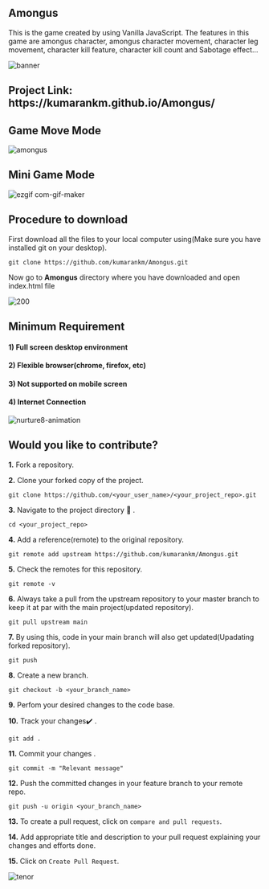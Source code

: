 ## Amongus
This is the game created by using Vanilla JavaScript. The features in this game are amongus character, amongus character movement, character leg movement, character kill feature, character kill count and Sabotage effect...

![banner](https://user-images.githubusercontent.com/60292723/116196302-f4ba3b80-a750-11eb-89ba-ca8ba605bc44.png)

<h2> Project Link: https://kumarankm.github.io/Amongus/</h2>


## Game Move Mode

 ![amongus](https://user-images.githubusercontent.com/60292723/116197081-e3256380-a751-11eb-94e2-ae0b2c014612.gif)
 
## Mini Game Mode
 
![ezgif com-gif-maker](https://user-images.githubusercontent.com/60292723/116198530-ace8e380-a753-11eb-98af-bbee1732dd8f.gif)

## Procedure to download
First download all the files to your local computer using(Make sure you have installed git on your desktop).
```
git clone https://github.com/kumarankm/Amongus.git
```
Now go to **Amongus** directory where you have downloaded and open index.html file

![200](https://user-images.githubusercontent.com/60292723/116200967-9db76500-a756-11eb-86f8-3b39feef53cf.gif)


<h2>Minimum Requirement</h2>
<h4> 1) Full screen desktop environment</h4>
<h4> 2) Flexible browser(chrome, firefox, etc)</h4>
<h4> 3) Not supported on mobile screen</h4>
<h4> 4) Internet Connection</h4>

![nurture8-animation](https://user-images.githubusercontent.com/60292723/116201240-ea9b3b80-a756-11eb-9c36-dae8a2a34e8a.gif)

## Would you like to contribute?

**1.**  Fork a repository.

**2.**  Clone your forked copy of the project.

```
git clone https://github.com/<your_user_name>/<your_project_repo>.git
```

**3.** Navigate to the project directory :file_folder: .

```
cd <your_project_repo>
```

**4.** Add a reference(remote) to the original repository.

```
git remote add upstream https://github.com/kumarankm/Amongus.git
```

**5.** Check the remotes for this repository.

```
git remote -v
```

**6.** Always take a pull from the upstream repository to your master branch to keep it at par with the main project(updated repository).

```
git pull upstream main
```

**7.** By using this, code in your main branch will also get updated(Upadating forked repository).
```
git push
```

**8.** Create a new branch.

```
git checkout -b <your_branch_name>
```

**9.** Perfom your desired changes to the code base.

**10.** Track your changes:heavy_check_mark: .

```
git add . 
```

**11.** Commit your changes .

```
git commit -m "Relevant message"
```

**12.** Push the committed changes in your feature branch to your remote repo.

```
git push -u origin <your_branch_name>
```

**13.** To create a pull request, click on `compare and pull requests`.

**14.** Add appropriate title and description to your pull request explaining your changes and efforts done.

**15.** Click on `Create Pull Request`.


![tenor](https://user-images.githubusercontent.com/60292723/116201818-8cbb2380-a757-11eb-85df-78cbb536e8a5.gif)


